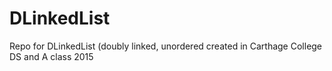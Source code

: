 # DLinkedList
Repo for DLinkedList (doubly linked, unordered created in Carthage College DS and A class 2015
